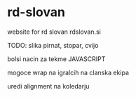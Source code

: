 # rd-slovan

website for rd slovan
rdslovan.si

TODO:
slika pirnat, stopar, cvijo

bolsi nacin za tekme JAVASCRIPT

mogoce wrap na igralcih na clanska ekipa

uredi alignment na koledarju

